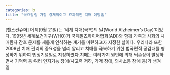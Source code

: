 ```yaml
---
categories: b
title: "목요칼럼 가장 경제적이고 효과적인 치매 예방법"
---
```

[헬스컨슈머] 어제(9월 21일)는 ‘세계 치매(극복)의 날(World Alzheimer’s Day)’이었다. 1995년 세계보건기구(WHO)가 국제알츠하이머협회(ADI)와 함께 가족과 사회의 치매환자 간호 문제를 새롭게 인식하는 계기를 마련하고자 지정한 날이다. 우리나라 또한 2008년 치매 관리의 중요성을 널리 알리고 치매를 극복하기 위한 범국민적 공감대를 형성하기 위하여 법정기념일로 지정하였다.치매는 여러가지 원인에 의해 뇌손상이 발생하면서 기억력 등 여러 인지기능 장애(사고력 저하, 기억 장애, 의사소통 장애 등)가 생겨 일